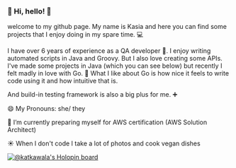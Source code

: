 ### 👋 Hi, hello! :raised_hands:

<!--
**katarzynakawala/katarzynakawala** is a ✨ _special_ ✨ repository because its `README.md` (this file) appears on your GitHub profile.

Here are some ideas to get you started:

- 🔭 I’m currently working on ...
- 🌱 I’m currently learning ...
- 👯 I’m looking to collaborate on ...
- 🤔 I’m looking for help with ...
- 💬 Ask me about ...
- 📫 How to reach me: ...
- 😄 Pronouns: ...
- ⚡ Fun fact: ...
-->

welcome to my github page. My name is Kasia and here you can find some projects that I enjoy doing in my spare time. :computer:

I have over 6 years of experience as a QA developer :bug:.  I enjoy writing automated scripts in Java and Groovy. But I also love creating some APIs.
I've made some projects in Java (which you can see below) but recently I felt madly in love with Go. :blue_heart:
What I like about Go is how nice it feels to write code using it and how intuitive that is. 

And build-in testing framework is also a big plus for me. :heavy_plus_sign:



😄 My Pronouns: she/ they

🌱 I’m currently preparing myself for AWS certification (AWS Solution Architect)

:sunny: When I don't code I take a lot of photos and cook vegan dishes 

[![@katkawala's Holopin board](https://holopin.io/api/user/board?user=katkawala)](https://holopin.io/@katkawala)
